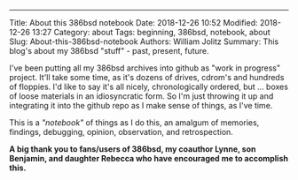 ----
Title: About this 386bsd notebook
Date: 2018-12-26 10:52
Modified: 2018-12-26 13:27
Category: about
Tags: beginning, 386bsd, notebook, about
Slug: About-this-386bsd-notebook
Authors: William Jolitz
Summary: This blog's about my 386bsd "stuff" - past, present, future.

I've been putting all my 386bsd archives into github as "work in progress" project. It'll take some time, as it's dozens of drives, cdrom's and hundreds of floppies. I'd like to say it's all nicely, chronologically ordered, but ... boxes of loose materials in an idiosyncratic form. So I'm just throwing it up and integrating it into the github repo as I make sense of things, as I've time.

This is a *"notebook"* of things as I do this, an amalgum of memories, findings, debugging, opinion, observation, and retrospection.

**A big thank you to fans/users of 386bsd, my coauthor Lynne, son Benjamin, and daughter Rebecca who have encouraged me to accomplish this.**
